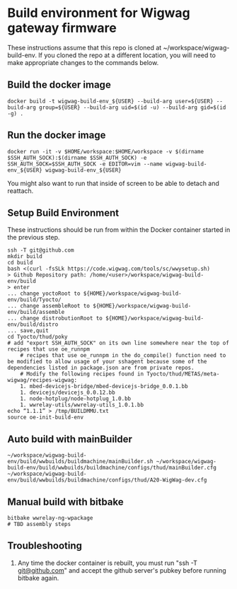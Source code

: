 # Build environment for Wigwag gateway firmware

These instructions assume that this repo is cloned at ~/workspace/wigwag-build-env.  If you cloned the repo at a different location, you will need to make appropriate changes to the commands below.


## Build the docker image

    docker build -t wigwag-build-env_${USER} --build-arg user=${USER} --build-arg group=${USER} --build-arg uid=$(id -u) --build-arg gid=$(id -g) .


## Run the docker image

    docker run -it -v $HOME/workspace:$HOME/workspace -v $(dirname $SSH_AUTH_SOCK):$(dirname $SSH_AUTH_SOCK) -e SSH_AUTH_SOCK=$SSH_AUTH_SOCK -e EDITOR=vim --name wigwag-build-env_${USER} wigwag-build-env_${USER}

You might also want to run that inside of screen to be able to detach and
reattach.

## Setup Build Environment
These instructions should be run from within the Docker container started in the previous step.

    ssh -T git@github.com
    mkdir build
    cd build
    bash <(curl -fsSLk https://code.wigwag.com/tools/sc/wwysetup.sh)
    > Github Repository path: /home/<user>/workspace/wigwag-build-env/build
    > enter
    ... change yoctoRoot to ${HOME}/workspace/wigwag-build-env/build/Tyocto/
    ... change assembleRoot to ${HOME}/workspace/wigwag-build-env/build/assemble
    ... change distrobutionRoot to ${HOME}/workspace/wigwag-build-env/build/distro
    ... save,quit
    cd Tyocto/thud/poky
    # add "export SSH_AUTH_SOCK" on its own line somewhere near the top of recipes that use oe_runnpm
        # recipes that use oe_runnpm in the do_compile() function need to be modified to allow usage of your sshagent because some of the dependencies listed in package.json are from private repos.
        # Modify the following recipes found in Tyocto/thud/METAS/meta-wigwag/recipes-wigwag:
        1. mbed-devicejs-bridge/mbed-devicejs-bridge_0.0.1.bb
        1. devicejs/devicejs_0.0.12.bb 
        1. node-hotplug/node-hotplug_1.0.bb 
        1. wwrelay-utils/wwrelay-utils_1.0.1.bb 
    echo “1.1.1” > /tmp/BUILDMMU.txt
    source oe-init-build-env

## Auto build with mainBuilder
    ~/workspace/wigwag-build-env/build/wwbuilds/buildmachine/mainBuilder.sh ~/workspace/wigwag-build-env/build/wwbuilds/buildmachine/configs/thud/mainBuilder.cfg ~/workspace/wigwag-build-env/build/wwbuilds/buildmachine/configs/thud/A20-WigWag-dev.cfg

## Manual build with bitbake
    bitbake wwrelay-ng-wpackage
    # TBD assembly steps

## Troubleshooting

1.  Any time the docker container is rebuilt, you must run "ssh -T git@github.com" and accept the github server's pubkey before running bitbake again.
